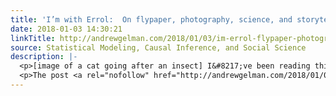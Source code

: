 ```yaml
---
title: 'I’m with Errol:  On flypaper, photography, science, and storytelling'
date: 2018-01-03 14:30:21
linkTitle: http://andrewgelman.com/2018/01/03/im-errol-flypaper-photography-science-storytelling/
source: Statistical Modeling, Causal Inference, and Social Science
description: |-
  <p>[image of a cat going after an insect] I&#8217;ve been reading this amazing book, Believing is Seeing: Observations on the Mysteries of Photography, by Errol Morris, who, like John Waters, is a pathbreaking filmmaker who is also an excellent writer. I recommend this book, but what I want to talk about here is one particular [&#8230;]</p>
  <p>The post <a rel="nofollow" href="http://andrewgelman.com/2018/01/03/im-errol-flypaper-photography-science-storytelling/">I&#8217;m with Errol:  On flypape
---
```

